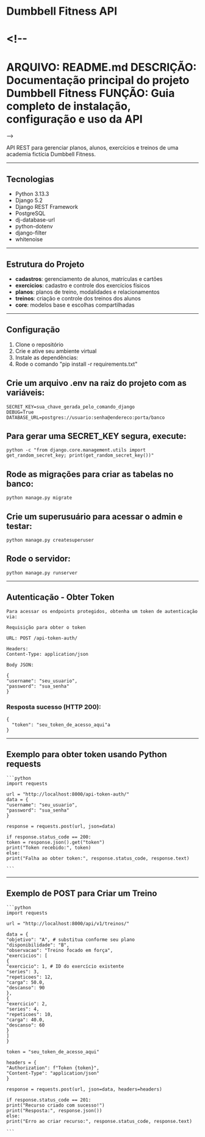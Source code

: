 # Dumbbell Fitness API

# <!--

ARQUIVO: README.md
DESCRIÇÃO: Documentação principal do projeto Dumbbell Fitness
FUNÇÃO: Guia completo de instalação, configuração e uso da API
=============================================================================
-->

API REST para gerenciar planos, alunos, exercícios e treinos de uma academia fictícia Dumbbell Fitness.

<!--
ESTRUTURA DO PROJETO:
- Backend Django com Django REST Framework
- Banco de dados PostgreSQL
- Autenticação via token
- API RESTful completa
- Deploy configurado para Heroku
-->

---

## Tecnologias

<!--
STACK TECNOLÓGICA:
- Python 3.13.3: Linguagem principal
- Django 5.2: Framework web
- Django REST Framework: API REST
- PostgreSQL: Banco de dados
- dj-database-url: Configuração de banco via URL
- python-dotenv: Variáveis de ambiente
- django-filter: Filtros avançados
- whitenoise: Servir arquivos estáticos
-->

- Python 3.13.3
- Django 5.2
- Django REST Framework
- PostgreSQL
- dj-database-url
- python-dotenv
- django-filter
- whitenoise

---

## Estrutura do Projeto

<!--
APPS DO PROJETO:
- cadastros: Gerenciamento de alunos, matrículas e cartões
- exercicios: Cadastro e controle dos exercícios físicos
- planos: Planos de treino, modalidades e relacionamentos
- treinos: Criação e controle dos treinos dos alunos
- core: Modelos base e escolhas compartilhadas
-->

- **cadastros**: gerenciamento de alunos, matrículas e cartões
- **exercicios**: cadastro e controle dos exercícios físicos
- **planos**: planos de treino, modalidades e relacionamentos
- **treinos**: criação e controle dos treinos dos alunos
- **core**: modelos base e escolhas compartilhadas

---

## Configuração

<!--
PASSO A PASSO DE CONFIGURAÇÃO:
1. Clone o repositório
2. Crie e ative seu ambiente virtual
3. Instale as dependências
4. Configure as variáveis de ambiente
5. Execute as migrações
6. Crie um superusuário
7. Inicie o servidor
-->

1. Clone o repositório
2. Crie e ative seu ambiente virtual
3. Instale as dependências:
4. Rode o comando "pip install -r requirements.txt"

## Crie um arquivo .env na raiz do projeto com as variáveis:

<!--
VARIÁVEIS DE AMBIENTE NECESSÁRIAS:
- SECRET_KEY: Chave secreta do Django (gerada automaticamente)
- DEBUG: Modo debug (True para desenvolvimento, False para produção)
- DATABASE_URL: URL de conexão com o banco PostgreSQL
-->

    SECRET_KEY=sua_chave_gerada_pelo_comando_django
    DEBUG=True
    DATABASE_URL=postgres://usuario:senha@endereco:porta/banco

## Para gerar uma SECRET_KEY segura, execute:

<!--
GERAÇÃO DE SECRET_KEY:
Comando para gerar uma chave secreta segura para o Django
-->

    python -c "from django.core.management.utils import get_random_secret_key; print(get_random_secret_key())"

## Rode as migrações para criar as tabelas no banco:

<!--
MIGRAÇÕES:
Cria todas as tabelas no banco de dados baseadas nos modelos Django
-->

    python manage.py migrate

## Crie um superusuário para acessar o admin e testar:

<!--
SUPERUSUÁRIO:
Cria um usuário administrador para acessar o painel admin do Django
-->

    python manage.py createsuperuser

## Rode o servidor:

<!--
SERVIDOR DE DESENVOLVIMENTO:
Inicia o servidor Django na porta 8000
-->

    python manage.py runserver

---

## Autenticação - Obter Token

<!--
SISTEMA DE AUTENTICAÇÃO:
A API usa autenticação via token. Para acessar endpoints protegidos,
é necessário obter um token de autenticação.
-->

    Para acessar os endpoints protegidos, obtenha um token de autenticação via:

    Requisição para obter o token

    URL: POST /api-token-auth/

    Headers:
    Content-Type: application/json

    Body JSON:

    {
    "username": "seu_usuario",
    "password": "sua_senha"
    }

### Resposta sucesso (HTTP 200):

<!--
RESPOSTA DE AUTENTICAÇÃO:
Retorna o token que deve ser usado nos headers das requisições
-->

    {
      "token": "seu_token_de_acesso_aqui"a
    }

---

## Exemplo para obter token usando Python requests

<!--
EXEMPLO PRÁTICO:
Código Python para obter token de autenticação
-->

    ```python
    import requests

    url = "http://localhost:8000/api-token-auth/"
    data = {
    "username": "seu_usuario",
    "password": "sua_senha"
    }

    response = requests.post(url, json=data)

    if response.status_code == 200:
    token = response.json().get("token")
    print("Token recebido:", token)
    else:
    print("Falha ao obter token:", response.status_code, response.text)

    ```

---

## Exemplo de POST para Criar um Treino

<!--
EXEMPLO DE USO DA API:
Demonstra como criar um treino usando a API com autenticação
-->

    ```python
    import requests

    url = "http://localhost:8000/api/v1/treinos/"

    data = {
    "objetivo": "A", # substitua conforme seu plano
    "disponibilidade": "B",
    "observacao": "Treino focado em força",
    "exercicios": [
    {
    "exercicio": 1, # ID do exercício existente
    "series": 3,
    "repeticoes": 12,
    "carga": 50.0,
    "descanso": 90
    },
    {
    "exercicio": 2,
    "series": 4,
    "repeticoes": 10,
    "carga": 40.0,
    "descanso": 60
    }
    ]
    }

    token = "seu_token_de_acesso_aqui"

    headers = {
    "Authorization": f"Token {token}",
    "Content-Type": "application/json"
    }

    response = requests.post(url, json=data, headers=headers)

    if response.status_code == 201:
    print("Recurso criado com sucesso!")
    print("Resposta:", response.json())
    else:
    print("Erro ao criar recurso:", response.status_code, response.text)

    ```

<!--
NOTAS ADICIONAIS:
- A API está configurada para CORS, permitindo requisições do frontend
- Todos os endpoints seguem padrões RESTful
- Validações são feitas automaticamente pelos serializers
- Logs são configurados para produção
-->
